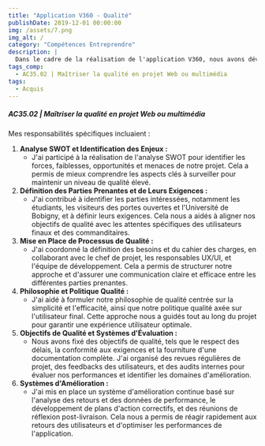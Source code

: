 ```yaml
---
title: "Application V360 - Qualité"
publishDate: 2019-12-01 00:00:00
img: /assets/7.png
img_alt: /
category: "Compétences Entreprendre"
description: |
  Dans le cadre de la réalisation de l'application V360, nous avons développé un Système de Management de la Qualité (SMQ) pour garantir la qualité de notre projet Web. J'étais responsable de la gestion de la qualité, ce qui m'a permis de mettre en place des processus et des stratégies pour assurer la conformité et la satisfaction des parties prenantes.
tags_comp: 
  - AC35.02 | Maîtriser la qualité en projet Web ou multimédia
tags:
  - Acquis
---
```


<h5>AC35.02 | Maîtriser la qualité en projet Web ou multimédia</h5>

Mes responsabilités spécifiques incluaient :

1. **Analyse SWOT et Identification des Enjeux :**
    - J'ai participé à la réalisation de l'analyse SWOT pour identifier les forces, faiblesses, opportunités et menaces de notre projet. Cela a permis de mieux comprendre les aspects clés à surveiller pour maintenir un niveau de qualité élevé.
2. **Définition des Parties Prenantes et de Leurs Exigences :**
    - J'ai contribué à identifier les parties intéressées, notamment les étudiants, les visiteurs des portes ouvertes et l'Université de Bobigny, et à définir leurs exigences. Cela nous a aidés à aligner nos objectifs de qualité avec les attentes spécifiques des utilisateurs finaux et des commanditaires.
3. **Mise en Place de Processus de Qualité :**
    - J'ai coordonné la définition des besoins et du cahier des charges, en collaborant avec le chef de projet, les responsables UX/UI, et l'équipe de développement. Cela a permis de structurer notre approche et d'assurer une communication claire et efficace entre les différentes parties prenantes.
4. **Philosophie et Politique Qualité :**
    - J'ai aidé à formuler notre philosophie de qualité centrée sur la simplicité et l'efficacité, ainsi que notre politique qualité axée sur l'utilisateur final. Cette approche nous a guidés tout au long du projet pour garantir une expérience utilisateur optimale.
5. **Objectifs de Qualité et Systèmes d'Évaluation :**
    - Nous avons fixé des objectifs de qualité, tels que le respect des délais, la conformité aux exigences et la fourniture d'une documentation complète. J'ai organisé des revues régulières de projet, des feedbacks des utilisateurs, et des audits internes pour évaluer nos performances et identifier les domaines d'amélioration.
6. **Systèmes d'Amélioration :**
    - J'ai mis en place un système d'amélioration continue basé sur l'analyse des retours et des données de performance, le développement de plans d'action correctifs, et des réunions de réflexion post-livraison. Cela nous a permis de réagir rapidement aux retours des utilisateurs et d'optimiser les performances de l'application.
